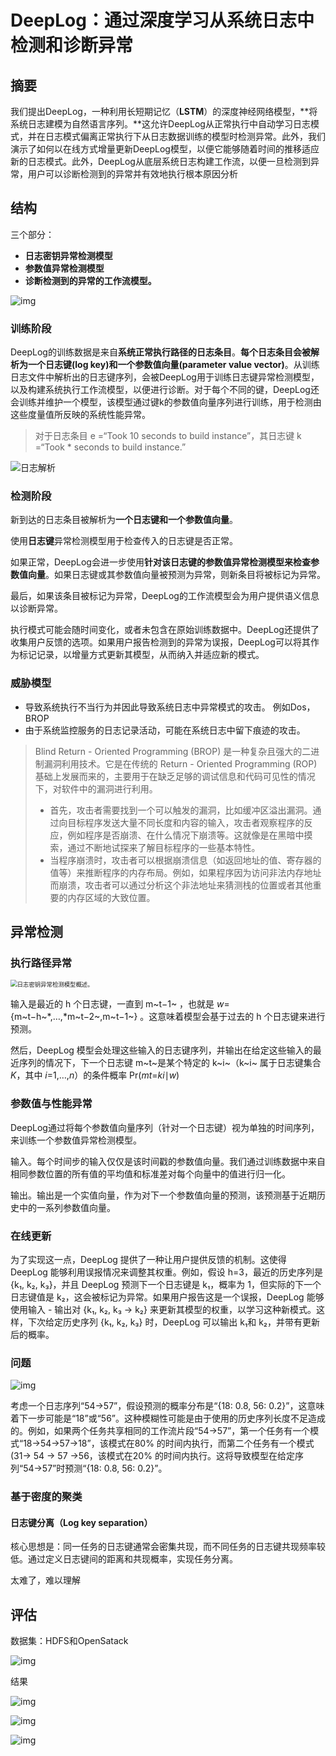 # DeepLog：通过深度学习从系统日志中检测和诊断异常

## 摘要

我们提出DeepLog，一种利用长短期记忆（**LSTM**）的深度神经网络模型，**将系统日志建模为自然语言序列。**这允许DeepLog从正常执行中自动学习日志模式，并在日志模式偏离正常执行下从日志数据训练的模型时检测异常。此外，我们演示了如何以在线方式增量更新DeepLog模型，以便它能够随着时间的推移适应新的日志模式。此外，DeepLog从底层系统日志构建工作流，以便一旦检测到异常，用户可以诊断检测到的异常并有效地执行根本原因分析

## 结构

三个部分：

- **日志密钥异常检测模型**
- **参数值异常检测模型**
- **诊断检测到的异常的工作流模型。**

![img](https://cdn.xljsci.com/literature/134331373/page3/agau7i.png)

### 训练阶段



DeepLog的训练数据是来自**系统正常执行路径的日志条目**。**每个日志条目会被解析为一个日志键(log key)和一个参数值向量(parameter value vector)**。从训练日志文件中解析出的日志键序列，会被DeepLog用于训练日志键异常检测模型，以及构建系统执行工作流模型，以便进行诊断。对于每个不同的键，DeepLog还会训练并维护一个模型，该模型通过键k的参数值向量序列进行训练，用于检测由这些度量值所反映的系统性能异常。

> 对于日志条目 e =“Took 10 seconds to build instance”，其日志键 k =“Took * seconds to build instance.”

![日志解析](https://cdn.xljsci.com/literature/134331373/page3/2enzbd.png)

### 检测阶段

新到达的日志条目被解析为**一个日志键和一个参数值向量**。

使用**日志键**异常检测模型用于检查传入的日志键是否正常。

如果正常，DeepLog会进一步使用**针对该日志键的参数值异常检测模型来检查参数值向量**。如果日志键或其参数值向量被预测为异常，则新条目将被标记为异常。

最后，如果该条目被标记为异常，DeepLog的工作流模型会为用户提供语义信息以诊断异常。

执行模式可能会随时间变化，或者未包含在原始训练数据中。DeepLog还提供了收集用户反馈的选项。如果用户报告检测到的异常为误报，DeepLog可以将其作为标记记录，以增量方式更新其模型，从而纳入并适应新的模式。



### 威胁模型

- 导致系统执行不当行为并因此导致系统日志中异常模式的攻击。 例如Dos，BROP
- 由于系统监控服务的日志记录活动，可能在系统日志中留下痕迹的攻击。 



> Blind Return - Oriented Programming (BROP) 是一种复杂且强大的二进制漏洞利用技术。它是在传统的 Return - Oriented Programming (ROP) 基础上发展而来的，主要用于在缺乏足够的调试信息和代码可见性的情况下，对软件中的漏洞进行利用。
>
> - 首先，攻击者需要找到一个可以触发的漏洞，比如缓冲区溢出漏洞。通过向目标程序发送大量不同长度和内容的输入，攻击者观察程序的反应，例如程序是否崩溃、在什么情况下崩溃等。这就像是在黑暗中摸索，通过不断地试探来了解目标程序的一些基本特性。
> - 当程序崩溃时，攻击者可以根据崩溃信息（如返回地址的值、寄存器的值等）来推断程序的内存布局。例如，如果程序因为访问非法内存地址而崩溃，攻击者可以通过分析这个非法地址来猜测栈的位置或者其他重要的内存区域的大致位置。

## 异常检测

### 执行路径异常

<img src="https://cdn.xljsci.com/literature/134331373/page4/xotni6.png" alt="日志密钥异常检测模型概述。" style="zoom: 67%;" />

输入是最近的 h 个日志键，一直到 m~t−1~ ，也就是 *w*={m~t−h~*,…,*m~t−2~,m~t−1~} 。这意味着模型会基于过去的 h 个日志键来进行预测。

然后，DeepLog 模型会处理这些输入的日志键序列，并输出在给定这些输入的最近序列的情况下，下一个日志键 m~t~是某个特定的 k~i~（k~i~ 属于日志键集合 *K*，其中 *i*=1,…,*n*）的条件概率 Pr(*mt*=*ki*∣*w*) 

### 参数值与性能异常

DeepLog通过将每个参数值向量序列（针对一个日志键）视为单独的时间序列，来训练一个参数值异常检测模型。

输入。每个时间步的输入仅仅是该时间戳的参数值向量。我们通过训练数据中来自相同参数位置的所有值的平均值和标准差对每个向量中的值进行归一化。

输出。输出是一个实值向量，作为对下一个参数值向量的预测，该预测基于近期历史中的一系列参数值向量。

### 在线更新

为了实现这一点，DeepLog 提供了一种让用户提供反馈的机制。这使得 DeepLog 能够利用误报情况来调整其权重。例如，假设 h=3，最近的历史序列是 {k₁, k₂, k₃}，并且 DeepLog 预测下一个日志键是 k₁，概率为 1，但实际的下一个日志键值是 k₂，这会被标记为异常。如果用户报告这是一个误报，DeepLog 能够使用输入 - 输出对 {k₁, k₂, k₃ → k₂} 来更新其模型的权重，以学习这种新模式。这样，下次给定历史序列 {k₁, k₂, k₃} 时，DeepLog 可以输出 k₁和 k₂，并带有更新后的概率。



### 问题

![img](https://cdn.xljsci.com/literature/134331373/page7/4g47zy.png)

考虑一个日志序列“54→57”，假设预测的概率分布是“{18: 0.8, 56: 0.2}”，这意味着下一步可能是“18”或“56”。这种模糊性可能是由于使用的历史序列长度不足造成的。例如，如果两个任务共享相同的工作流片段“54→57”，第一个任务有一个模式“18→54→57→18”，该模式在80% 的时间内执行，而第二个任务有一个模式\(31→ 54 → 57 →56，该模式在20% 的时间内执行。这将导致模型在给定序列“54→57”时预测“{18: 0.8, 56: 0.2}”。	

### 基于密度的聚类

#### 日志键分离（Log key separation）

核心思想是：同一任务的日志键通常会密集共现，而不同任务的日志键共现频率较低。通过定义日志键间的距离和共现概率，实现任务分离。

太难了，难以理解

## 评估

数据集：HDFS和OpenSatack

![img](https://cdn.xljsci.com/literature/134331373/page9/7g5t5p.png)

结果

![img](https://cdn.xljsci.com/literature/134331373/page10/ykw0it.png)

![img](https://cdn.xljsci.com/literature/134331373/page10/446byd.png)

![img](https://cdn.xljsci.com/literature/134331373/page11/3sa73i.png)